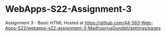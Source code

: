 # WebApps-S22-Assignment-3
Assignment 3 - Basic HTML
Hosted at <https://github.com/44-563-Web-Apps-S22/webapps-s22-assignment-3-MadhupriyaGundeti/settings/pages>